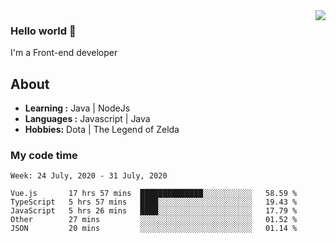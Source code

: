 <img align='right' src="https://github-readme-stats.vercel.app/api?username=jumodada&show_icons=true&theme=vue">

### Hello world 👋

I'm a Front-end developer 
    
## About
-  **Learning :** Java | NodeJs
-  **Languages :** Javascript | Java
-  **Hobbies:** Dota | The Legend of Zelda

### My code time

<!--START_SECTION:waka-->
```text
Week: 24 July, 2020 - 31 July, 2020

Vue.js       17 hrs 57 mins  ██████████████░░░░░░░░░░░   58.59 % 
TypeScript   5 hrs 57 mins   ████░░░░░░░░░░░░░░░░░░░░░   19.43 % 
JavaScript   5 hrs 26 mins   ████░░░░░░░░░░░░░░░░░░░░░   17.79 % 
Other        27 mins         ░░░░░░░░░░░░░░░░░░░░░░░░░   01.52 % 
JSON         20 mins         ░░░░░░░░░░░░░░░░░░░░░░░░░   01.14 %
```
<!--END_SECTION:waka-->
